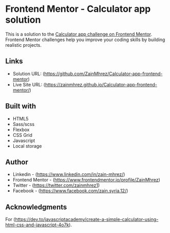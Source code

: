 # Frontend Mentor - Calculator app solution

This is a solution to the [Calculator app challenge on Frontend Mentor](https://www.frontendmentor.io/challenges/calculator-app-9lteq5N29). Frontend Mentor challenges help you improve your coding skills by building realistic projects. 


## Links

- Solution URL: (https://github.com/ZainMhrez/Calculator-app-frontend-mentor)
- Live Site URL: (https://zainmhrez.github.io/Calculator-app-frontend-mentor/)

## Built with

- HTML5
- Sass/scss
- Flexbox
- CSS Grid
- Javascript
- Local storage

## Author

- Linkedin - (https://www.linkedin.com/in/zain-mhrez/)
- Frontend Mentor - (https://www.frontendmentor.io/profile/ZainMhrez)
- Twitter - (https://twitter.com/zainmhrez1)
- Facebook - (https://www.facebook.com/zain.syria.12/)

## Acknowledgments

For (https://dev.to/javascriptacademy/create-a-simple-calculator-using-html-css-and-javascript-4o7k).
